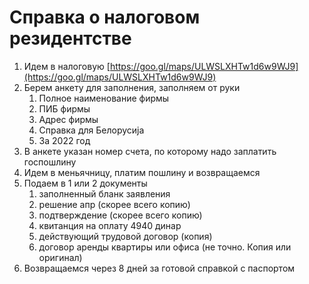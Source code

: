 # Справка о налоговом резидентстве

1. Идем в налоговую [https://goo.gl/maps/ULWSLXHTw1d6w9WJ9](https://goo.gl/maps/ULWSLXHTw1d6w9WJ9)
2. Берем анкету для заполнения, заполняем от руки
   1. Полное наименование фирмы
   2. ПИБ фирмы
   3. Адрес фирмы
   4. Справка для Белорусија
   5. За 2022 год
3. В анкете указан номер счета, по которому надо заплатить госпошлину
4. Идем в меньячницу, платим пошлину и возвращаемся
5. Подаем в 1 или 2 документы
   1. заполненный бланк заявления
   2. решение апр (скорее всего копию)
   3. подтверждение (скорее всего копию)
   4. квитанция на оплату 4940 динар
   5. действующий трудовой договор (копия)
   6. договор аренды квартиры или офиса (не точно. Копия или оригинал)
6. Возвращаемся через 8 дней за готовой справкой с паспортом

